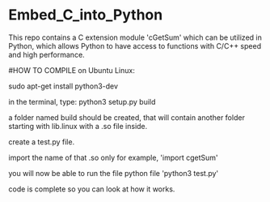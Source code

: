 # Embed_C_into_Python
This repo contains a C extension module 'cGetSum' which can be utilized in Python, which allows Python to have access to functions with C/C++ speed and high performance.

#HOW TO COMPILE on Ubuntu Linux:

sudo apt-get install python3-dev

in the terminal, type: python3 setup.py build

a folder named build should be created, that will contain another folder starting with lib.linux with a .so file inside.

create a test.py file.

import the name of that .so only for example, 'import cgetSum'

you will now be able to run the file python file 'python3 test.py'

code is complete so you can look at how it works.

